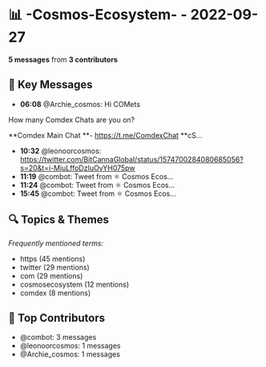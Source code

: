 # 📊 -Cosmos-Ecosystem- - 2022-09-27
**5 messages** from **3 contributors**

## 💬 Key Messages
- **06:08** @Archie_cosmos: Hi COMets

How many Comdex Chats are you on?

**Comdex Main Chat **- https://t.me/ComdexChat
**cS...
- **10:32** @leonoorcosmos: https://twitter.com/BitCannaGlobal/status/1574700284080685056?s=20&t=i-MjuLffoDzIuOvYH075pw
- **11:19** @combot: [‌‌‌‌‎⁠](https://twitter.com/CosmosEcosystem/status/1574720458162728962)Tweet from ⚛️ Cosmos Ecos...
- **11:24** @combot: [‌‌‌‌‎⁠](https://twitter.com/CosmosEcosystem/status/1574721726042103808)Tweet from ⚛️ Cosmos Ecos...
- **15:45** @combot: [‌‌‌‌‎⁠](https://twitter.com/CosmosEcosystem/status/1574787411153866754)Tweet from ⚛️ Cosmos Ecos...

## 🔍 Topics & Themes
*Frequently mentioned terms:*
- https (45 mentions)
- twitter (29 mentions)
- com (29 mentions)
- cosmosecosystem (12 mentions)
- comdex (8 mentions)

## 👥 Top Contributors
- @combot: 3 messages
- @leonoorcosmos: 1 messages
- @Archie_cosmos: 1 messages